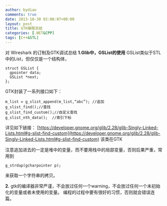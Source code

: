 ```yaml
---
author: bydiao
comments: true
date: 2013-10-30 02:08:07+00:00
layout: post
title: GTK编程总结
categories: [.NET&CPP]
tags: [C++&STL]
---
```


对 Wireshark 的订制及GTK调试总结
**1.Glib中，GSList的使用**
GSList类似于STL中的List，但仅仅是一个结构体，


	struct GSList {
	  gpointer data;
	  GSList *next;
	};



GTK封装了一系列接口如下：


	m_list = g_slist_append(m_list,“abc”); //追加
	g_slist_find();//查找
	g_slist_find_custom();//自定义查找
	g_slist_nth_data();  //索引下标


详见如下链接：
[https://developer.gnome.org/glib/2.28/glib-Singly-Linked-Lists.html#g-slist-find-custom](https://developer.gnome.org/glib/2.28/glib-Singly-Linked-Lists.html#g-slist-find-custom)
该类在GTK

注意追加进去的一定是堆中的变量，而不要用栈中的局部变量，否则后果严重，常用到

	g_strdup(gcharpointer p);

来获取一个字符串的拷贝。

**2.**
gtk的编译器非常严谨，不会放过任何一个warning，不会放过任何一个未初始化的变量或者未使用的变量。
编程的过程中要有很好的习惯，否则就会错误连篇。
